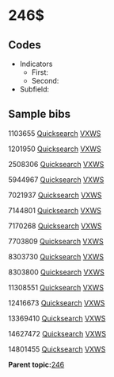 # 246$

## Codes

-   Indicators
    -   First:
    -   Second:
-   Subfield:

## Sample bibs

1103655 [Quicksearch](https://search.library.yale.edu/catalog/1103655) [VXWS](http://prodorbis.library.yale.edu:7014/vxws/GetHoldingsService?bibId=1103655)

1201950 [Quicksearch](https://search.library.yale.edu/catalog/1201950) [VXWS](http://prodorbis.library.yale.edu:7014/vxws/GetHoldingsService?bibId=1201950)

2508306 [Quicksearch](https://search.library.yale.edu/catalog/2508306) [VXWS](http://prodorbis.library.yale.edu:7014/vxws/GetHoldingsService?bibId=2508306)

5944967 [Quicksearch](https://search.library.yale.edu/catalog/5944967) [VXWS](http://prodorbis.library.yale.edu:7014/vxws/GetHoldingsService?bibId=5944967)

7021937 [Quicksearch](https://search.library.yale.edu/catalog/7021937) [VXWS](http://prodorbis.library.yale.edu:7014/vxws/GetHoldingsService?bibId=7021937)

7144801 [Quicksearch](https://search.library.yale.edu/catalog/7144801) [VXWS](http://prodorbis.library.yale.edu:7014/vxws/GetHoldingsService?bibId=7144801)

7170268 [Quicksearch](https://search.library.yale.edu/catalog/7170268) [VXWS](http://prodorbis.library.yale.edu:7014/vxws/GetHoldingsService?bibId=7170268)

7703809 [Quicksearch](https://search.library.yale.edu/catalog/7703809) [VXWS](http://prodorbis.library.yale.edu:7014/vxws/GetHoldingsService?bibId=7703809)

8303730 [Quicksearch](https://search.library.yale.edu/catalog/8303730) [VXWS](http://prodorbis.library.yale.edu:7014/vxws/GetHoldingsService?bibId=8303730)

8303800 [Quicksearch](https://search.library.yale.edu/catalog/8303800) [VXWS](http://prodorbis.library.yale.edu:7014/vxws/GetHoldingsService?bibId=8303800)

11308551 [Quicksearch](https://search.library.yale.edu/catalog/11308551) [VXWS](http://prodorbis.library.yale.edu:7014/vxws/GetHoldingsService?bibId=11308551)

12416673 [Quicksearch](https://search.library.yale.edu/catalog/12416673) [VXWS](http://prodorbis.library.yale.edu:7014/vxws/GetHoldingsService?bibId=12416673)

13369410 [Quicksearch](https://search.library.yale.edu/catalog/13369410) [VXWS](http://prodorbis.library.yale.edu:7014/vxws/GetHoldingsService?bibId=13369410)

14627472 [Quicksearch](https://search.library.yale.edu/catalog/14627472) [VXWS](http://prodorbis.library.yale.edu:7014/vxws/GetHoldingsService?bibId=14627472)

14801455 [Quicksearch](https://search.library.yale.edu/catalog/14801455) [VXWS](http://prodorbis.library.yale.edu:7014/vxws/GetHoldingsService?bibId=14801455)

**Parent topic:**[246](../../tags/246/246.md)

